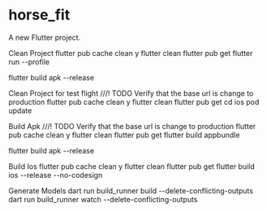 # horse_fit

A new Flutter project.

Clean Project
flutter pub cache clean 
y
flutter clean 
flutter pub get
flutter run --profile

flutter build apk --release

Clean Project for test flight
///! TODO Verify that the base url is change to production 
flutter pub cache clean 
y 
flutter clean 
flutter pub get 
cd ios 
pod update


Build Apk
///! TODO Verify that the base url is change to production
flutter pub cache clean
y
flutter clean
flutter pub get
flutter build appbundle

flutter build apk --release

Build Ios
flutter pub cache clean
y
flutter clean
flutter pub get
flutter build ios --release --no-codesign

Generate Models
dart run build_runner build --delete-conflicting-outputs
dart run build_runner watch --delete-conflicting-outputs
